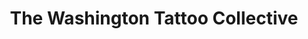---
title: "The Washington Tattoo Collective"
url: /washington/the-washington-tattoo-collective/
shop: Tattoo
---